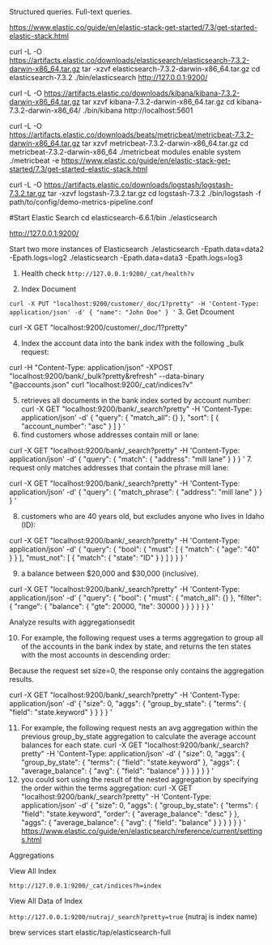Structured queries.
Full-text queries.



https://www.elastic.co/guide/en/elastic-stack-get-started/7.3/get-started-elastic-stack.html

curl -L -O https://artifacts.elastic.co/downloads/elasticsearch/elasticsearch-7.3.2-darwin-x86_64.tar.gz
tar -xzvf elasticsearch-7.3.2-darwin-x86_64.tar.gz
cd elasticsearch-7.3.2
./bin/elasticsearch
http://127.0.0.1:9200/

curl -L -O https://artifacts.elastic.co/downloads/kibana/kibana-7.3.2-darwin-x86_64.tar.gz
tar xzvf kibana-7.3.2-darwin-x86_64.tar.gz
cd kibana-7.3.2-darwin-x86_64/
./bin/kibana
http://localhost:5601

curl -L -O https://artifacts.elastic.co/downloads/beats/metricbeat/metricbeat-7.3.2-darwin-x86_64.tar.gz
tar xzvf metricbeat-7.3.2-darwin-x86_64.tar.gz
cd metricbeat-7.3.2-darwin-x86_64
./metricbeat modules enable system
./metricbeat -e
https://www.elastic.co/guide/en/elastic-stack-get-started/7.3/get-started-elastic-stack.html

curl -L -O https://artifacts.elastic.co/downloads/logstash/logstash-7.3.2.tar.gz
tar -xzvf logstash-7.3.2.tar.gz
cd logstash-7.3.2
./bin/logstash -f path/to/config/demo-metrics-pipeline.conf


#Start Elastic Search
cd elasticsearch-6.6.1/bin
./elasticsearch

http://127.0.0.1:9200/

Start two more instances of Elasticsearch
./elasticsearch -Epath.data=data2 -Epath.logs=log2
./elasticsearch -Epath.data=data3 -Epath.logs=log3

1. Health check
`http://127.0.0.1:9200/_cat/health?v`

2. Index Document

`curl -X PUT "localhost:9200/customer/_doc/1?pretty" -H 'Content-Type: application/json' -d'
{
  "name": "John Doe"
}
'`
3. Get Dcoument

curl -X GET "localhost:9200/customer/_doc/1?pretty"

4. Index the account data into the bank index with the following _bulk request:

curl -H "Content-Type: application/json" -XPOST "localhost:9200/bank/_bulk?pretty&refresh" --data-binary "@accounts.json"
curl "localhost:9200/_cat/indices?v"

5. retrieves all documents in the bank index sorted by account number:
curl -X GET "localhost:9200/bank/_search?pretty" -H 'Content-Type: application/json' -d'
{
  "query": { "match_all": {} },
  "sort": [
    { "account_number": "asc" }
  ]
}
'
6. find customers whose addresses contain mill or lane:

curl -X GET "localhost:9200/bank/_search?pretty" -H 'Content-Type: application/json' -d'
{
  "query": { "match": { "address": "mill lane" } }
}
'
7. request only matches addresses that contain the phrase mill lane:

curl -X GET "localhost:9200/bank/_search?pretty" -H 'Content-Type: application/json' -d'
{
  "query": { "match_phrase": { "address": "mill lane" } }
}
'

8. customers who are 40 years old, but excludes anyone who lives in Idaho (ID):

curl -X GET "localhost:9200/bank/_search?pretty" -H 'Content-Type: application/json' -d'
{
  "query": {
    "bool": {
      "must": [
        { "match": { "age": "40" } }
      ],
      "must_not": [
        { "match": { "state": "ID" } }
      ]
    }
  }
}
'

9. a balance between $20,000 and $30,000 (inclusive).

curl -X GET "localhost:9200/bank/_search?pretty" -H 'Content-Type: application/json' -d'
{
  "query": {
    "bool": {
      "must": { "match_all": {} },
      "filter": {
        "range": {
          "balance": {
            "gte": 20000,
            "lte": 30000
          }
        }
      }
    }
  }
}
'

Analyze results with aggregationsedit

10. For example, the following request uses a terms aggregation to group all of the accounts in the bank index by state, and returns the ten states with the most accounts in descending order:

Because the request set size=0, the response only contains the aggregation results.

curl -X GET "localhost:9200/bank/_search?pretty" -H 'Content-Type: application/json' -d'
{
  "size": 0,
  "aggs": {
    "group_by_state": {
      "terms": {
        "field": "state.keyword"
      }
    }
  }
}
'

11. For example, the following request nests an avg aggregation within the previous group_by_state aggregation to calculate the average account balances for each state.
curl -X GET "localhost:9200/bank/_search?pretty" -H 'Content-Type: application/json' -d'
{
  "size": 0,
  "aggs": {
    "group_by_state": {
      "terms": {
        "field": "state.keyword"
      },
      "aggs": {
        "average_balance": {
          "avg": {
            "field": "balance"
          }
        }
      }
    }
  }
}
'
12. you could sort using the result of the nested aggregation by specifying the order within the terms aggregation:
curl -X GET "localhost:9200/bank/_search?pretty" -H 'Content-Type: application/json' -d'
{
  "size": 0,
  "aggs": {
    "group_by_state": {
      "terms": {
        "field": "state.keyword",
        "order": {
          "average_balance": "desc"
        }
      },
      "aggs": {
        "average_balance": {
          "avg": {
            "field": "balance"
          }
        }
      }
    }
  }
}
'
https://www.elastic.co/guide/en/elasticsearch/reference/current/settings.html

Aggregations 



View All Index

`http://127.0.0.1:9200/_cat/indices?h=index`

View All Data of Index

`http://127.0.0.1:9200/nutraj/_search?pretty=true` (nutraj is index name)

brew services start elastic/tap/elasticsearch-full
